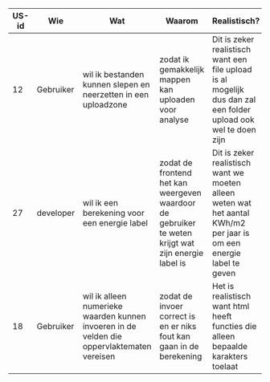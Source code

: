 |US-id|Wie|Wat|Waarom|Realistisch?|Prioriteit|
|---|---|---|---|---|---|
|12|Gebruiker|wil ik bestanden kunnen slepen en neerzetten in een uploadzone|zodat ik gemakkelijk mappen kan uploaden voor analyse|Dit is zeker realistisch want een file upload is al mogelijk dus dan zal een folder upload ook wel te doen zijn|Hoog|
|27|developer|wil ik een berekening voor een energie label|zodat de frontend het kan weergeven waardoor de gebruiker te weten krijgt wat zijn energie label is|Dit is zeker realistisch want we moeten alleen weten wat het aantal KWh/m2 per jaar is om een energie label te geven|hoog|
|18|Gebruiker|wil ik alleen numerieke waarden kunnen invoeren in de velden die oppervlaktematen vereisen|zodat de invoer correct is en er niks fout kan gaan in de berekening|Het is realistisch want html heeft functies die alleen bepaalde karakters toelaat|medium|
